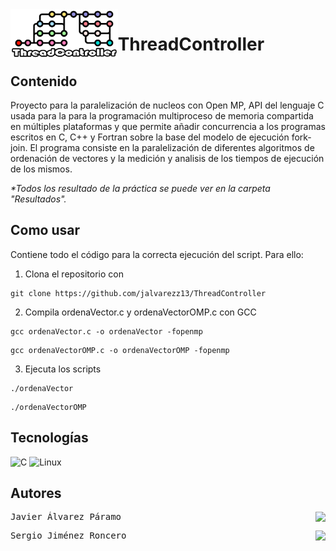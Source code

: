 <img src="https://github.com/jalvarezz13/ThreadController/blob/master/images/logo.png" width="" height="80" align = "left">

# ThreadController
## Contenido
Proyecto para la paralelización de nucleos con Open MP, API del lenguaje C usada para la para la programación multiproceso de memoria compartida en múltiples plataformas y que permite añadir concurrencia a los programas escritos en C, C++ y Fortran sobre la base del modelo de ejecución fork-join. El programa consiste en la paralelización de diferentes algoritmos de ordenación de vectores y la medición y analisis de los tiempos de ejecución de los mismos.

<i>*Todos los resultado de la práctica se puede ver en la carpeta "Resultados".</i>

## Como usar
Contiene todo el código para la correcta ejecución del script. Para ello:
  1. Clona el repositorio con 
```
git clone https://github.com/jalvarezz13/ThreadController
```
  2. Compila ordenaVector.c y ordenaVectorOMP.c con GCC
```
gcc ordenaVector.c -o ordenaVector -fopenmp
```
```
gcc ordenaVectorOMP.c -o ordenaVectorOMP -fopenmp
```
  3. Ejecuta los scripts
```
./ordenaVector
```
```
./ordenaVectorOMP
```

## Tecnologías
![C](https://img.shields.io/badge/c-%2300599C.svg?style=for-the-badge&logo=c&logoColor=white)
![Linux](https://img.shields.io/badge/Linux-FCC624?style=for-the-badge&logo=linux&logoColor=black)
  
## Autores
<pre>Javier Álvarez Páramo  <a title="Linkedin" href="https://www.linkedin.com/in/javieralpa/"><img align="right" src="https://img.shields.io/badge/linkedin-%230077B5.svg?style=for-the-badge&logo=linkedin&logoColor=white"/></a></pre>
<pre>Sergio Jiménez Roncero  <a title="Linkedin" href="https://www.linkedin.com/in/sergiojimenezr/"><img align="right" src="https://img.shields.io/badge/linkedin-%230077B5.svg?style=for-the-badge&logo=linkedin&logoColor=white"/></a></pre>
